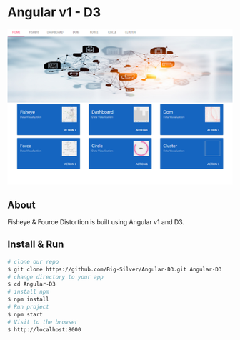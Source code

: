 # Angular v1 - D3

![screenshot](app/img/readme.png)

## About

Fisheye & Fource Distortion is built using Angular v1 and D3.

## Install & Run

```bash
# clone our repo
$ git clone https://github.com/Big-Silver/Angular-D3.git Angular-D3
# change directory to your app
$ cd Angular-D3
# install npm
$ npm install
# Run project
$ npm start
# Visit to the browser
$ http://localhost:8000
```

